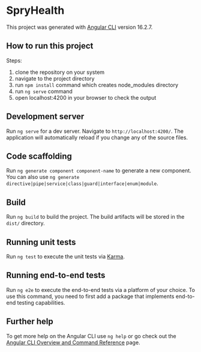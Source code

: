 # SpryHealth

This project was generated with [Angular CLI](https://github.com/angular/angular-cli) version 16.2.7.

## How to run this project

Steps:

1.  clone the repository on your system
2.  navigate to the project directory
3.  run `npm install` command which creates node_modules directory
4.  run `ng serve` command
5.  open localhost:4200 in your browser to check the output

## Development server

Run `ng serve` for a dev server. Navigate to `http://localhost:4200/`. The application will automatically reload if you change any of the source files.

## Code scaffolding

Run `ng generate component component-name` to generate a new component. You can also use `ng generate directive|pipe|service|class|guard|interface|enum|module`.

## Build

Run `ng build` to build the project. The build artifacts will be stored in the `dist/` directory.

## Running unit tests

Run `ng test` to execute the unit tests via [Karma](https://karma-runner.github.io).

## Running end-to-end tests

Run `ng e2e` to execute the end-to-end tests via a platform of your choice. To use this command, you need to first add a package that implements end-to-end testing capabilities.

## Further help

To get more help on the Angular CLI use `ng help` or go check out the [Angular CLI Overview and Command Reference](https://angular.io/cli) page.

